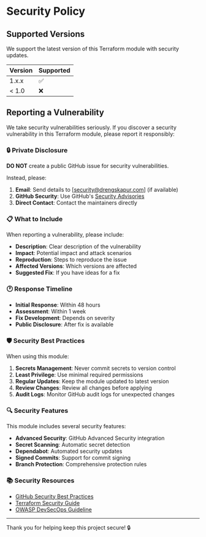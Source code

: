 # Security Policy

## Supported Versions

We support the latest version of this Terraform module with security updates.

| Version | Supported          |
| ------- | ------------------ |
| 1.x.x   | :white_check_mark: |
| < 1.0   | :x:                |

## Reporting a Vulnerability

We take security vulnerabilities seriously. If you discover a security vulnerability in this Terraform module, please report it responsibly:

### 🔒 Private Disclosure

**DO NOT** create a public GitHub issue for security vulnerabilities.

Instead, please:

1. **Email**: Send details to [security@drengskapur.com] (if available)
2. **GitHub Security**: Use GitHub's [Security Advisories](https://github.com/drengskapur/terraform-github-gitflow/security/advisories/new)
3. **Direct Contact**: Contact the maintainers directly

### 📋 What to Include

When reporting a vulnerability, please include:

- **Description**: Clear description of the vulnerability
- **Impact**: Potential impact and attack scenarios
- **Reproduction**: Steps to reproduce the issue
- **Affected Versions**: Which versions are affected
- **Suggested Fix**: If you have ideas for a fix

### 🕐 Response Timeline

- **Initial Response**: Within 48 hours
- **Assessment**: Within 1 week
- **Fix Development**: Depends on severity
- **Public Disclosure**: After fix is available

### 🛡️ Security Best Practices

When using this module:

1. **Secrets Management**: Never commit secrets to version control
2. **Least Privilege**: Use minimal required permissions
3. **Regular Updates**: Keep the module updated to latest version
4. **Review Changes**: Review all changes before applying
5. **Audit Logs**: Monitor GitHub audit logs for unexpected changes

### 🔍 Security Features

This module includes several security features:

- **Advanced Security**: GitHub Advanced Security integration
- **Secret Scanning**: Automatic secret detection
- **Dependabot**: Automated security updates
- **Signed Commits**: Support for commit signing
- **Branch Protection**: Comprehensive protection rules

### 📚 Security Resources

- [GitHub Security Best Practices](https://docs.github.com/en/code-security)
- [Terraform Security Guide](https://developer.hashicorp.com/terraform/tutorials/configuration-language/sensitive-variables)
- [OWASP DevSecOps Guideline](https://owasp.org/www-project-devsecops-guideline/)

---

Thank you for helping keep this project secure! 🔒
